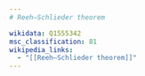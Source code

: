 ```yaml
---
# Reeh–Schlieder theorem

wikidata: Q1555342
msc_classification: 81
wikipedia_links:
  - "[[Reeh–Schlieder theorem]]"
---
```

